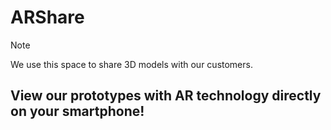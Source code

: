 # ARShare
> [!NOTE]
> We use this space to share 3D models with our customers.
> 
## View our prototypes with AR technology directly on your smartphone!
